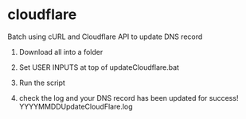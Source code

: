 # cloudflare
Batch using cURL and Cloudflare API to update DNS record

1) Download all into a folder

2) Set USER INPUTS at top of updateCloudflare.bat

3) Run the script

4) check the log and your DNS record has been updated for success! YYYYMMDDUpdateCloudFlare.log 
